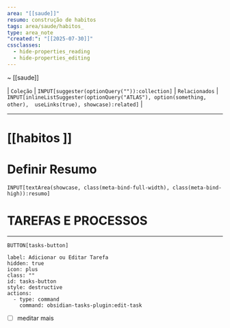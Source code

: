 ```yaml
---
area: "[[saude]]"
resumo: construção de habitos
tags: area/saude/habitos_
type: area_note
"created:": "[[2025-07-30]]"
cssclasses:
  - hide-properties_reading
  - hide-properties_editing
---
```


~ [[saude]] 

| `Coleção` | `INPUT[suggester(optionQuery("")):collection]`   | `Relacionados` | `INPUT[inlineListSuggester(optionQuery("ATLAS"), option(something, other),  useLinks(true), showcase):related]`  |

---
# [[habitos ]] 


# Definir Resumo 
`INPUT[textArea(showcase, class(meta-bind-full-width), class(meta-bind-high)):resumo]`


# TAREFAS E PROCESSOS

---
 `BUTTON[tasks-button]`     

```meta-bind-button
label: Adicionar ou Editar Tarefa 
hidden: true
icon: plus
class: ""
id: tasks-button
style: destructive
actions:
  - type: command
    command: obsidian-tasks-plugin:edit-task
```


- [ ] meditar mais





